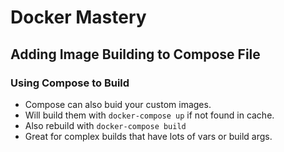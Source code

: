 # Docker Mastery

## Adding Image Building to Compose File

### Using Compose to Build

- Compose can also buid your custom images.
- Will build them with `docker-compose up` if not found in cache.
- Also rebuild with `docker-compose build`
- Great for complex builds that have lots of vars or build args.
